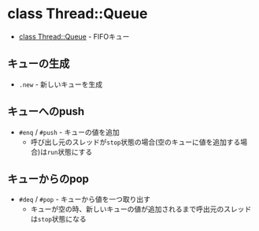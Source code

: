 # class Thread::Queue
- [class Thread::Queue](https://docs.ruby-lang.org/ja/2.7.0/class/Thread=3a=3aQueue.html) - FIFOキュー

## キューの生成
- `.new` - 新しいキューを生成

## キューへのpush
- `#enq` / `#push` - キューの値を追加
  - 呼び出し元のスレッドが`stop`状態の場合(空のキューに値を追加する場合)は`run`状態にする

## キューからのpop
- `#deq` / `#pop` - キューから値を一つ取り出す
  - キューが空の時、新しいキューの値が追加されるまで呼出元のスレッドは`stop`状態になる
